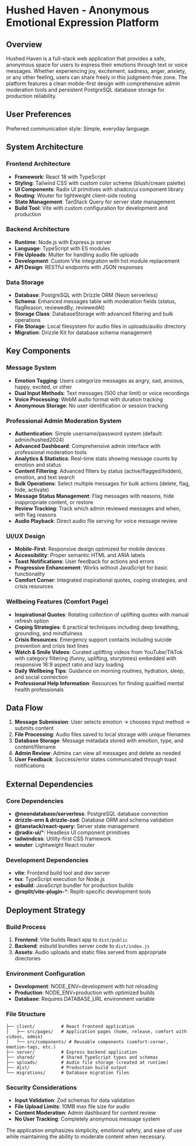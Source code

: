 # Hushed Haven - Anonymous Emotional Expression Platform

## Overview

Hushed Haven is a full-stack web application that provides a safe, anonymous space for users to express their emotions through text or voice messages. Whether experiencing joy, excitement, sadness, anger, anxiety, or any other feeling, users can share freely in this judgment-free zone. The platform features a clean mobile-first design with comprehensive admin moderation tools and persistent PostgreSQL database storage for production reliability.

## User Preferences

Preferred communication style: Simple, everyday language.

## System Architecture

### Frontend Architecture
- **Framework**: React 18 with TypeScript
- **Styling**: Tailwind CSS with custom color scheme (blush/cream palette)
- **UI Components**: Radix UI primitives with shadcn/ui component library
- **Routing**: Wouter for lightweight client-side routing
- **State Management**: TanStack Query for server state management
- **Build Tool**: Vite with custom configuration for development and production

### Backend Architecture
- **Runtime**: Node.js with Express.js server
- **Language**: TypeScript with ES modules
- **File Uploads**: Multer for handling audio file uploads
- **Development**: Custom Vite integration with hot module replacement
- **API Design**: RESTful endpoints with JSON responses

### Data Storage
- **Database**: PostgreSQL with Drizzle ORM (Neon serverless)
- **Schema**: Enhanced messages table with moderation fields (status, flagReason, reviewedBy, reviewedAt)
- **Storage Class**: DatabaseStorage with advanced filtering and bulk operations
- **File Storage**: Local filesystem for audio files in uploads/audio directory
- **Migration**: Drizzle Kit for database schema management

## Key Components

### Message System
- **Emotion Tagging**: Users categorize messages as angry, sad, anxious, happy, excited, or other
- **Dual Input Methods**: Text messages (500 char limit) or voice recordings
- **Voice Processing**: WebM audio format with duration tracking
- **Anonymous Storage**: No user identification or session tracking

### Professional Admin Moderation System
- **Authentication**: Simple username/password system (default: admin/hushed2024)
- **Advanced Dashboard**: Comprehensive admin interface with professional moderation tools
- **Analytics & Statistics**: Real-time stats showing message counts by emotion and status
- **Content Filtering**: Advanced filters by status (active/flagged/hidden), emotion, and text search
- **Bulk Operations**: Select multiple messages for bulk actions (delete, flag, hide, activate)
- **Message Status Management**: Flag messages with reasons, hide inappropriate content, or restore
- **Review Tracking**: Track which admin reviewed messages and when, with flag reasons
- **Audio Playback**: Direct audio file serving for voice message review

### UI/UX Design
- **Mobile-First**: Responsive design optimized for mobile devices
- **Accessibility**: Proper semantic HTML and ARIA labels
- **Toast Notifications**: User feedback for actions and errors
- **Progressive Enhancement**: Works without JavaScript for basic functionality
- **Comfort Corner**: Integrated inspirational quotes, coping strategies, and crisis resources

### Wellbeing Features (Comfort Page)
- **Inspirational Quotes**: Rotating collection of uplifting quotes with manual refresh option
- **Coping Strategies**: 6 practical techniques including deep breathing, grounding, and mindfulness
- **Crisis Resources**: Emergency support contacts including suicide prevention and crisis text lines
- **Watch & Smile Videos**: Curated uplifting videos from YouTube/TikTok with category filtering (funny, uplifting, storytimes) embedded with responsive 16:9 aspect ratio and lazy loading
- **Daily Wellbeing Tips**: Guidance on morning routines, hydration, sleep, and social connection
- **Professional Help Information**: Resources for finding qualified mental health professionals

## Data Flow

1. **Message Submission**: User selects emotion → chooses input method → submits content
2. **File Processing**: Audio files saved to local storage with unique filenames
3. **Database Storage**: Message metadata stored with emotion, type, and content/filename
4. **Admin Review**: Admins can view all messages and delete as needed
5. **User Feedback**: Success/error states communicated through toast notifications

## External Dependencies

### Core Dependencies
- **@neondatabase/serverless**: PostgreSQL database connection
- **drizzle-orm & drizzle-zod**: Database ORM and schema validation
- **@tanstack/react-query**: Server state management
- **@radix-ui/***: Headless UI component primitives
- **tailwindcss**: Utility-first CSS framework
- **wouter**: Lightweight React router

### Development Dependencies
- **vite**: Frontend build tool and dev server
- **tsx**: TypeScript execution for Node.js
- **esbuild**: JavaScript bundler for production builds
- **@replit/vite-plugin-***: Replit-specific development tools

## Deployment Strategy

### Build Process
1. **Frontend**: Vite builds React app to `dist/public`
2. **Backend**: esbuild bundles server code to `dist/index.js`
3. **Assets**: Audio uploads and static files served from appropriate directories

### Environment Configuration
- **Development**: NODE_ENV=development with hot reloading
- **Production**: NODE_ENV=production with optimized builds
- **Database**: Requires DATABASE_URL environment variable

### File Structure
```
├── client/          # React frontend application
│   ├── src/pages/   # Application pages (home, release, comfort with videos, admin)
│   └── src/components/ # Reusable components (comfort-corner, emotion-tags, etc.)
├── server/          # Express backend application  
├── shared/          # Shared TypeScript types and schemas
├── uploads/         # Audio file storage (created at runtime)
├── dist/            # Production build output
└── migrations/      # Database migration files
```

### Security Considerations
- **Input Validation**: Zod schemas for data validation
- **File Upload Limits**: 10MB max file size for audio
- **Content Moderation**: Admin dashboard for content review
- **No User Tracking**: Completely anonymous message system

The application emphasizes simplicity, emotional safety, and ease of use while maintaining the ability to moderate content when necessary.